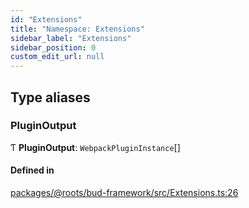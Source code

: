 ```yaml
---
id: "Extensions"
title: "Namespace: Extensions"
sidebar_label: "Extensions"
sidebar_position: 0
custom_edit_url: null
---
```


## Type aliases

### PluginOutput

Ƭ **PluginOutput**: `WebpackPluginInstance`[]

#### Defined in

[packages/@roots/bud-framework/src/Extensions.ts:26](https://github.com/roots/bud/blob/017bef370/packages/@roots/bud-framework/src/Extensions.ts#L26)
